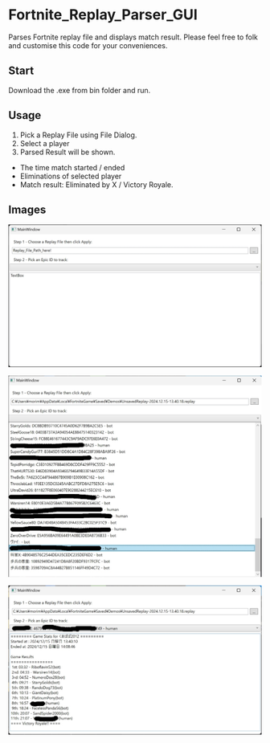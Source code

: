 # Fortnite_Replay_Parser_GUI
Parses Fortnite replay file and displays match result.
Please feel free to folk and customise this code for your conveniences.

## Start
Download the .exe from bin folder and run.

## Usage
1.   Pick a Replay File using File Dialog.
2.   Select a player
3.   Parsed Result will be shown.
- The time match started / ended
- Eliminations of selected player
- Match result: Eliminated by X / Victory Royale.

## Images
![Image1](./images/Image1.jpg)

![Image1](./images/Image2.jpg)

![Image1](./images/Image3.jpg)
